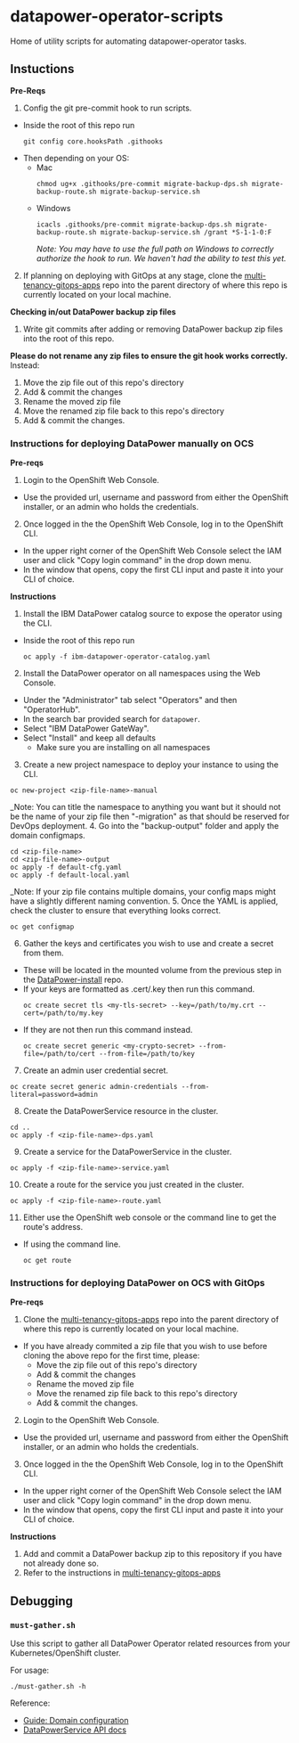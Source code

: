 # datapower-operator-scripts

Home of utility scripts for automating datapower-operator tasks.

## Instuctions

**Pre-Reqs**

1. Config the git pre-commit hook to run scripts.
  - Inside the root of this repo run
    ```
    git config core.hooksPath .githooks
    ```
  - Then depending on your OS:
    - Mac
      ```
      chmod ug+x .githooks/pre-commit migrate-backup-dps.sh migrate-backup-route.sh migrate-backup-service.sh
      ```
    - Windows
      ```
      icacls .githooks/pre-commit migrate-backup-dps.sh migrate-backup-route.sh migrate-backup-service.sh /grant *S-1-1-0:F
      ```
      _Note: You may have to use the full path on Windows to correctly authorize the hook to run. We haven't had the ability to test this yet._
2. If planning on deploying with GitOps at any stage, clone the [multi-tenancy-gitops-apps](https://github.com/DataPower-on-Azure/multi-tenancy-gitops-apps) repo into the parent directory of where this repo is currently located on your local machine.

**Checking in/out DataPower backup zip files**
1. Write git commits after adding or removing DataPower backup zip files into the root of this repo.

**Please do not rename any zip files to ensure the git hook works correctly.**
Instead:
1. Move the zip file out of this repo's directory
2. Add & commit the changes
3. Rename the moved zip file
4. Move the renamed zip file back to this repo's directory
5. Add & commit the changes.

### Instructions for deploying DataPower manually on OCS

**Pre-reqs**

1. Login to the OpenShift Web Console.
  - Use the provided url, username and password from either the OpenShift installer, or an admin who holds the credentials.
2. Once logged in the the OpenShift Web Console, log in to the OpenShift CLI.
  - In the upper right corner of the OpenShift Web Console select the IAM user and click "Copy login command" in the drop down menu.
  - In the window that opens, copy the first CLI input and paste it into your CLI of choice.

**Instructions**

1. Install the IBM DataPower catalog source to expose the operator using the CLI.
  - Inside the root of this repo run
    ```
    oc apply -f ibm-datapower-operator-catalog.yaml
    ```
2. Install the DataPower operator on all namespaces using the Web Console.
  - Under the "Administrator" tab select "Operators" and then "OperatorHub".
  - In the search bar provided search for `datapower`.
  - Select "IBM DataPower GateWay".
  - Select "Install" and keep all defaults
    - Make sure you are installing on all namespaces  
3. Create a new project namespace to deploy your instance to using the CLI.
  ```
  oc new-project <zip-file-name>-manual
  ```
  _Note: You can title the namespace to anything you want but it should not be the name of your zip file then "-migration" as that should be reserved for DevOps deployment.
4. Go into the "backup-output" folder and apply the domain configmaps.
  ```
  cd <zip-file-name>
  cd <zip-file-name>-output
  oc apply -f default-cfg.yaml
  oc apply -f default-local.yaml
  ```
  _Note: If your zip file contains multiple domains, your config maps might have a slightly different naming convention.
5. Once the YAML is applied, check the cluster to ensure that everything looks correct.
  ```
  oc get configmap
  ```
6. Gather the keys and certificates you wish to use and create a secret from them.
  - These will be located in the mounted volume from the previous step in the [DataPower-install](https://github.com/DataPower-on-Azure/DataPower-install) repo.
  - If your keys are formatted as .cert/.key then run this command.
    ```
    oc create secret tls <my-tls-secret> --key=/path/to/my.crt --cert=/path/to/my.key
    ```
  - If they are not then run this command instead.
    ```
    oc create secret generic <my-crypto-secret> --from-file=/path/to/cert --from-file=/path/to/key
    ```
7. Create an admin user credential secret.
  ```
  oc create secret generic admin-credentials --from-literal=password=admin
  ```
8. Create the DataPowerService resource in the cluster.
  ```
  cd ..
  oc apply -f <zip-file-name>-dps.yaml
  ```
9. Create a service for the DataPowerService in the cluster.
  ```
  oc apply -f <zip-file-name>-service.yaml
  ```
10. Create a route for the service you just created in the cluster.
  ```
  oc apply -f <zip-file-name>-route.yaml
  ```
11. Either use the OpenShift web console or the command line to get the route's address.
  - If using the command line.
    ```
    oc get route
    ```

### Instructions for deploying DataPower on OCS with GitOps

**Pre-reqs**

1. Clone the [multi-tenancy-gitops-apps](https://github.com/DataPower-on-Azure/multi-tenancy-gitops-apps) repo into the parent directory of where this repo is currently located on your local machine.
  - If you have already commited a zip file that you wish to use before cloning the above repo for the first time, please:
    - Move the zip file out of this repo's directory
    - Add & commit the changes
    - Rename the moved zip file
    - Move the renamed zip file back to this repo's directory
    - Add & commit the changes.
2. Login to the OpenShift Web Console.
  - Use the provided url, username and password from either the OpenShift installer, or an admin who holds the credentials.
3. Once logged in the the OpenShift Web Console, log in to the OpenShift CLI.
  - In the upper right corner of the OpenShift Web Console select the IAM user and click "Copy login command" in the drop down menu.
  - In the window that opens, copy the first CLI input and paste it into your CLI of choice.

**Instructions**

1. Add and commit a DataPower backup zip to this repository if you have not already done so.
2. Refer to the instructions in [multi-tenancy-gitops-apps](https://github.com/DataPower-on-Azure/multi-tenancy-gitops-apps)

## Debugging

### `must-gather.sh`

Use this script to gather all DataPower Operator related resources from your Kubernetes/OpenShift cluster.

For usage:

```
./must-gather.sh -h
```


Reference:

- [Guide: Domain configuration](https://ibm.github.io/datapower-operator-doc/guides/domain-configuration)
- [DataPowerService API docs](https://ibm.github.io/datapower-operator-doc/apis/datapowerservice/v1beta3)

